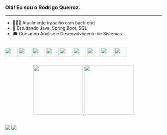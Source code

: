 ### Olá! Eu sou o Rodrigo Queiroz.

---

- 👨🏻‍💻 Atualmente trabalho com back-end
- 📖 Estudando Java, Spring Boot, SQL
- 🎓 Cursando Análise e Desenvolvimento de Sistemas

<div style="display: inline_block"><br>
  <img height="30" width="40" src="https://cdn.jsdelivr.net/gh/devicons/devicon/icons/java/java-original.svg" />
  <img height="30" width="40" src="https://cdn.jsdelivr.net/gh/devicons/devicon/icons/spring/spring-original.svg" />
  <img height="30" width="40" src="https://cdn.jsdelivr.net/gh/devicons/devicon/icons/mysql/mysql-original.svg" />
  <img height="30" width="40" src="https://cdn.jsdelivr.net/gh/devicons/devicon/icons/postgresql/postgresql-original.svg" />
  <img height="30" width="40" src="https://cdn.jsdelivr.net/gh/devicons/devicon/icons/tomcat/tomcat-original.svg" />
  <img height="30" width="40" src="https://cdn.jsdelivr.net/gh/devicons/devicon/icons/apache/apache-original.svg" />
  <img height="30" width="40" src="https://cdn.jsdelivr.net/gh/devicons/devicon/icons/git/git-original.svg" />
  <img height="30" width="40" src="https://cdn.jsdelivr.net/gh/devicons/devicon/icons/github/github-original.svg" />
  <img height="30" width="40" src="https://cdn.jsdelivr.net/gh/devicons/devicon/icons/gitlab/gitlab-original.svg" />
</div>

###

<div align="center">
  <a href="https://github.com/rodrigoqueiroz01">
  <img height="160" src="https://github-readme-stats.vercel.app/api?username=rodrigoqueiroz&show_icons=true&theme=dark&include_all_commits=true&count_private=true"/>
  <img height="160" src="https://github-readme-stats.vercel.app/api/top-langs/?username=rodrigoqueiroz01&layout=compact&langs_count=7&theme=dark"/>
</div>
  
##

<div>
  <a href = "mailto:rodrigoq1212@gmail.com"><img src="https://img.shields.io/badge/Gmail-D14836?style=for-the-badge&logo=gmail&logoColor=white" target="_blank"></a>
  <a href="https://www.linkedin.com/in/rodrigo-queiroz-4891701ab/" target="_blank"><img src="https://img.shields.io/badge/-LinkedIn-%230077B5?style=for-the-badge&logo=linkedin&logoColor=white" target="_blank"></a>
</div>
